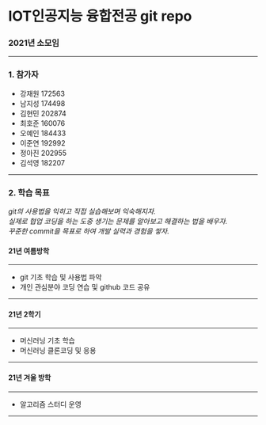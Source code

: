 # IOT인공지능 융합전공 git repo   

### __2021년  소모임__

***   
### 1. 참가자
* 강재원 172563   
* 남지성 174498   
* 김현민 202874   
* 최호준 160076   
* 오예인 184433   
* 이준연 192992   
* 정아진 202955   
* 김석영 182207
***   
### 2. 학습 목표

*git의 사용법을 익히고 직접 실습해보며 익숙해지자.*   
*실제로 협업 코딩을 하는 도중 생기는 문제를 알아보고 해결하는 법을 배우자.*   
*꾸준한 commit을 목표로 하여 개발 실력과 경험을 쌓자.*   

#### 21년 여름방학
***
* git 기초 학습 및 사용법 파악
* 개인 관심분야 코딩 연습 및 github 코드 공유
***


#### 21년 2학기
***
* 머신러닝 기초 학습
* 머신러닝 클론코딩 및 응용
***

#### 21년 겨울 방학
***
* 알고리즘 스터디 운영
***



